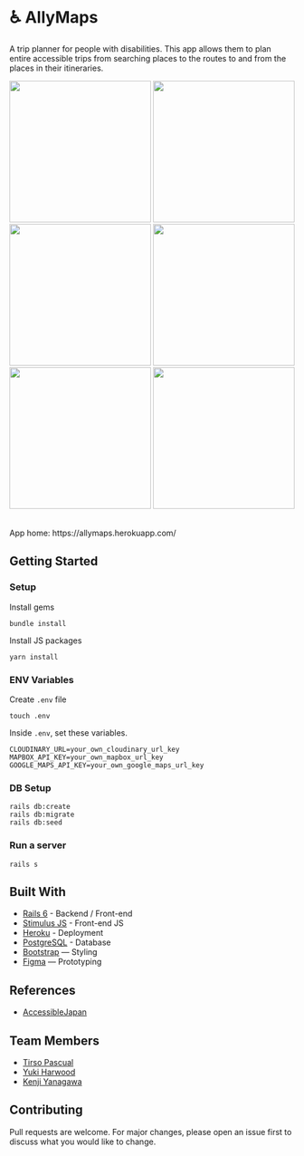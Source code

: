 # ♿️ AllyMaps

A trip planner for people with disabilities. This app allows them to plan entire accessible trips from searching places to the routes to and from the places in their itineraries.

<p float="left">
  <img src="https://user-images.githubusercontent.com/69304255/172322701-7347a697-11de-47e1-bc34-e99344674610.png" width="250" />
  <img src="https://user-images.githubusercontent.com/69304255/172323155-773aba9b-e213-47c8-99fe-911825289225.png" width="250" /> 
  <img src="https://user-images.githubusercontent.com/69304255/172323212-f00c516b-0b0e-4eee-b63b-1152abdf681d.png" width="250" />
  <img src="https://user-images.githubusercontent.com/69304255/172323249-3eaa8dd4-8766-49a7-a0f4-885d6b1c4ee2.png" width="250" />
  <img src="https://user-images.githubusercontent.com/69304255/172323286-ce8dc233-0870-4be7-9c46-baaec64680f4.png" width="250" />
  <img src="https://user-images.githubusercontent.com/69304255/172323300-d420c157-c1ab-4ce5-9c9c-8ed929140486.png" width="250" />
</p>

<br>
App home: https://allymaps.herokuapp.com/
   

## Getting Started
### Setup

Install gems
```
bundle install
```
Install JS packages
```
yarn install
```

### ENV Variables
Create `.env` file
```
touch .env
```
Inside `.env`, set these variables.
```
CLOUDINARY_URL=your_own_cloudinary_url_key
MAPBOX_API_KEY=your_own_mapbox_url_key
GOOGLE_MAPS_API_KEY=your_own_google_maps_url_key
```

### DB Setup
```
rails db:create
rails db:migrate
rails db:seed
```

### Run a server
```
rails s
```

## Built With
- [Rails 6](https://guides.rubyonrails.org/) - Backend / Front-end
- [Stimulus JS](https://stimulus.hotwired.dev/) - Front-end JS
- [Heroku](https://heroku.com/) - Deployment
- [PostgreSQL](https://www.postgresql.org/) - Database
- [Bootstrap](https://getbootstrap.com/) — Styling
- [Figma](https://www.figma.com) — Prototyping

## References
 - [AccessibleJapan](https://www.accessible-japan.com/)

## Team Members
- [Tirso Pascual](https://www.github.com/tirsop)
- [Yuki Harwood](https://www.github.com/yharwood)
- [Kenji Yanagawa](https://www.github.com/KenjiYANAGAWA)

## Contributing
Pull requests are welcome. For major changes, please open an issue first to discuss what you would like to change.
